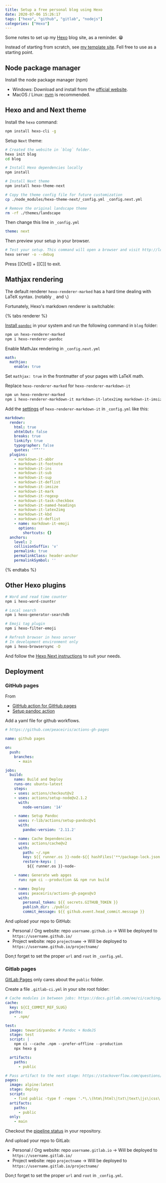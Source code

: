 ```yaml
---
title: Setup a free personal blog using Hexo
date: 2020-07-06 15:26:17
tags: ["hexo", "github", "gitlab", "nodejs"]
categories: ["Hexo"]
---
```


Some notes to set up my [Hexo](https://hexo.io/) blog site, as a reminder. 😁

Instead of starting from scratch, see [my template site](https://github.com/NTUMitoLab/site-hexo-next). Fell free to use as a starting point.

<!-- more -->

## Node package manager

Install the node package manager (npm)

- Windows: Download and install from the [official website](https://nodejs.org/en/download/).
- MacOS / Linux: [nvm](https://github.com/nvm-sh/nvm) is recommended.

## Hexo and and Next theme

Install the `hexo` command:

```bash
npm install hexo-cli -g
```

Setup `Next` theme:

```bash
# Created the website in `blog` folder.
hexo init blog
cd blog

# Install Hexo dependencies locally
npm install

# Install Next theme
npm install hexo-theme-next

# Copy the theme config file for future customization
cp ./node_modules/hexo-theme-next/_config.yml _config.next.yml

# Remove the original landscape theme
rm -rf ./themes/landscape
```

Then change this line in `_config.yml`

```yml _config.yml
theme: next
```

Then preview your setup in your browser.

```bash
# Test your setup. This command will open a browser and visit http://localhost:4000. Ctrl+C to exit
hexo server -o --debug
```

Press [[Ctrl]] + [[C]] to exit.

## Mathjax rendering

The default renderer `hexo-renderer-marked` has a hard time dealing with LaTeX syntax. (notably `_` and `\`)

Fortunately, Hexo's markdown renderer is switchable:

{% tabs renderer %}
<!-- tab pandoc renderer -->

[Install `pandoc`](https://pandoc.org/installing.html) in your system and run the following command in `blog` folder:

```bash
npm un hexo-renderer-marked
npm i hexo-renderer-pandoc
```

Enable MathJax rendering in `_config.next.yml`

```yml _config.next.yml
math:
  mathjax:
    enable: true
```

Set `mathjax: true` in the frontmatter of your pages with LaTeX math.

<!-- endtab -->

<!-- tab markdown-it renderer -->

Replace `hexo-renderer-marked` for `hexo-renderer-markdown-it`

```bash
npm un hexo-renderer-marked
npm i hexo-renderer-markdown-it markdown-it-latex2img markdown-it-imsize markdown-it-named-headings markdown-it-regexp markdown-it-task-checkbox markdown-it-kbd
```

Add the [settings](https://github.com/hexojs/hexo-renderer-markdown-it/wiki/Advanced-Configuration) of `hexo-renderer-markdown-it` in `_config.yml` like this:

```yml _config.yml
markdown:
  render:
    html: true
    xhtmlOut: false
    breaks: true
    linkify: true
    typographer: false
    quotes: '“”‘’'
  plugins:
    - markdown-it-abbr
    - markdown-it-footnote
    - markdown-it-ins
    - markdown-it-sub
    - markdown-it-sup
    - markdown-it-deflist
    - markdown-it-imsize
    - markdown-it-mark
    - markdown-it-regexp
    - markdown-it-task-checkbox
    - markdown-it-named-headings
    - markdown-it-latex2img
    - markdown-it-kbd
    - markdown-it-deflist
    - name: markdown-it-emoji
      options:
        shortcuts: {}
  anchors:
    level: 2
    collisionSuffix: 'v'
    permalink: true
    permalinkClass: header-anchor
    permalinkSymbol: ''
```

<!-- endtab -->

{% endtabs %}

## Other Hexo plugins

```bash
# Word and read time counter
npm i hexo-word-counter

# Local search
npm i hexo-generator-searchdb

# Emoji tag plugin
npm i hexo-filter-emoji

# Refresh browser in hexo server
# In development environment only
npm i hexo-browsersync -D
```

And follow the [Hexo Next instructions](https://theme-next.js.org/docs/getting-started/) to suit your needs.

## Deployment

### GitHub pages

From
- [GitHub action for GitHub pages](https://github.com/peaceiris/actions-gh-pages)
- [Setup pandoc action](https://github.com/r-lib/actions/tree/master/setup-pandoc)

Add a yaml file for github workflows.

```yml .github/workflows/deploy.yml
# https://github.com/peaceiris/actions-gh-pages

name: github pages

on:
  push:
    branches:
      - main

jobs:
  build:
    name: Build and Deploy
    runs-on: ubuntu-latest
    steps:
    - uses: actions/checkout@v2
    - uses: actions/setup-node@v2.1.2
      with:
        node-version: '14'

    - name: Setup Pandoc
      uses: r-lib/actions/setup-pandoc@v1
      with:
        pandoc-version: '2.11.2'

    - name: Cache Dependencies
      uses: actions/cache@v2
      with:
        path: ~/.npm
        key: ${{ runner.os }}-node-${{ hashFiles('**/package-lock.json') }}
        restore-keys: |
          ${{ runner.os }}-node-

    - name: Generate web apges
      run: npm ci --production && npm run build

    - name: Deploy
      uses: peaceiris/actions-gh-pages@v3
      with:
        personal_token: ${{ secrets.GITHUB_TOKEN }}
        publish_dir: ./public
        commit_message: ${{ github.event.head_commit.message }}
```

And upload your repo to GitHub:

- Personal / Org website: repo `username.github.io` -> Will be deployed to `https://username.github.io/`
- Project website: repo `projectname` -> Will be deployed to `https://username.github.io/projectname/`

Don;t forget to set the proper `url` and `root` in `_config.yml`.

### Gitlab pages

[GitLab Pages](https://docs.gitlab.com/ee/user/project/pages/) only cares about the `public` folder.

Create a file `.gitlab-ci.yml` in your site root folder:

```yaml .gitlab-ci.yml
# Cache modules in between jobs: https://docs.gitlab.com/ee/ci/caching/#caching-nodejs-dependencies
cache:
  key: ${CI_COMMIT_REF_SLUG}
  paths:
    - .npm/

test:
  image: tewarid/pandoc # Pandoc + NodeJS
  stage: test
  script: |
    npm ci --cache .npm --prefer-offline --production
    npx hexo g

  artifacts:
    paths:
      - public

# Pass artifact to the next stage: https://stackoverflow.com/questions/38140996/how-can-i-pass-artifacts-to-another-stage
pages:
  image: alpine:latest
  stage: deploy
  script:
    - find public -type f -regex '.*\.\(htm\|html\|txt\|text\|js\|css\|svg\|xml\)$' -exec gzip -f -k {} \;
  artifacts:
    paths:
      - public
  only:
    - main
```

Checkout the [pipeline status](https://docs.gitlab.com/ee/ci/pipelines/#view-pipelines) in your repository.

And upload your repo to GitLab:

- Personal / Org website: repo `username.gitlab.io` -> Will be deployed to `https://username.gitlab.io/`
- Project website: repo `projectname` -> Will be deployed to `https://username.gitlab.io/projectname/`

Don;t forget to set the proper `url` and `root` in `_config.yml`.

